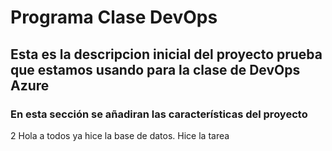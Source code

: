 # Programa Clase DevOps
## Esta es la descripcion inicial del proyecto prueba que estamos usando para la clase de DevOps Azure 
### En esta sección se añadiran las características del proyecto
2
Hola a todos ya hice la base de datos.
Hice la tarea
